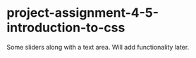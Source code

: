 # project-assignment-4-5-introduction-to-css
Some sliders along with a text area. Will add functionality later.
